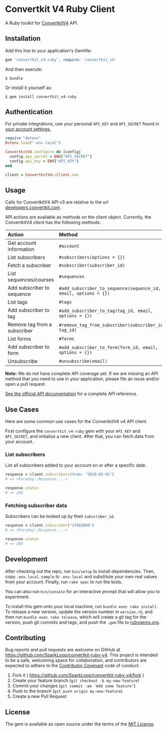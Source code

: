 # Convertkit V4 Ruby Client

A Ruby toolkit for [ConvertkitV4](https://convertkit.com/) API.

## Installation

Add this line to your application's Gemfile:

```ruby
gem 'convertkit_v4-ruby', require: 'convertkit_v4'
```

And then execute:

    $ bundle

Or install it yourself as:

    $ gem install convertkit_v4-ruby

## Authentication

For private integrations, use your personal ``API_KEY`` and ``API_SECRET`` found in [your account settings.](https://app.ConvertkitV4.com/account/edit)

```ruby
require "dotenv"
Dotenv.load(".env.local")

ConvertkitV4.configure do |config|
  config.api_secret = ENV["API_SECRET"]
  config.api_key = ENV["API_KEY"]
end

client = ConvertkitV4::Client.new
```

## Usage

Calls for ConvertkitV4 API v3 are relative to the url [developers.convertkit.com](developers.convertkit.com).

API actions are available as methods on the client object. Currently, the ConvertkitV4 client has the following methods:


| Action                       | Method                                                          |
|:-----------------------------|:----------------------------------------------------------------|
| Get account information      | `#account`                                                      |
| List subscribers             | `#subscribers(options = {})`                                    |
| Fetch a subscriber           | `#subscriber(subscriber_id)`                                    |
| List sequences/courses       | `#sequences`                                                    |
| Add subscriber to sequence   | `#add_subscriber_to_sequence(sequence_id, email, options = {})` |
| List tags                    | `#tags`                                                         |
| Add subscriber to tag        | `#add_subscriber_to_tag(tag_id, email, options = {})`           |
| Remove tag from a subscriber | `#remove_tag_from_subscriber(subscriber_id, tag_id)`            |
| List forms                   | `#forms`                                                        |
| Add subscriber to form       | `#add_subscriber_to_form(form_id, email, options = {})`         |
| Unsubscribe                  | `#unsubscribe(email)`                                           |

**Note:** We do not have complete API coverage yet. If we are missing an API method that you need to use in your application, please file an issue and/or open a pull request. 

[See the official API documentation](http://kb.convertkit.com/article/api-documentation-v3/) for a complete API reference.

## Use Cases

Here are some common use cases for the ConvertkitV4 v4 API client.

First configure the ``convertkit_v4-ruby`` gem with your ``API_KEY`` and ``API_SECRET``, and initialize a new client. After that, you can fetch data from your account.

### List subscribers

List all subscribers added to your account on or after a specific date.

```ruby
response = client.subscribers(from: "2016-03-01")
# => <Faraday::Response ...>

response.status
# => 200
```

### Fetching subscriber data

Subscribers can be looked up by their ``subscriber_id``.

```ruby
response = client.subscriber("17682009")
# => <Faraday::Response ...>

response.status
# => 200
```

## Development

After checking out the repo, run `bin/setup` to install dependencies. Then, copy `.env.local.sample` to `.env.local` and substitute your own real values from your account. Finally, run `rake spec` to run the tests.

You can also run `bin/console` for an interactive prompt that will allow you to experiment.

To install this gem onto your local machine, run `bundle exec rake install`. To release a new version, update the version number in `version.rb`, and then run `bundle exec rake release`, which will create a git tag for the version, push git commits and tags, and push the `.gem` file to [rubygems.org](https://rubygems.org).

## Contributing

Bug reports and pull requests are welcome on GitHub at https://github.com/SparkLoop/convertkit-ruby-v4. This project is intended to be a safe, welcoming space for collaboration, and contributors are expected to adhere to the [Contributor Covenant](http://contributor-covenant.org) code of conduct.

1. Fork it ( https://github.com/SparkLoop/convertkit-ruby-v4/fork )
2. Create your feature branch (`git checkout -b my-new-feature`)
3. Commit your changes (`git commit -am 'Add some feature'`)
4. Push to the branch (`git push origin my-new-feature`)
5. Create a new Pull Request

## License

The gem is available as open source under the terms of the [MIT License](http://opensource.org/licenses/MIT).
